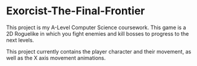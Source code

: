 # Exorcist-The-Final-Frontier

This project is my A-Level Computer Science coursework. This game is a 2D Roguelike in which you fight enemies and kill bosses to progress to the next levels.

This project currently contains the player character and their movement, as well as the X axis movement animations.
